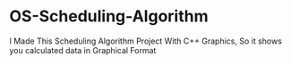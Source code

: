 # OS-Scheduling-Algorithm
I Made This Scheduling Algorithm Project With C++ Graphics, So it shows you calculated data in Graphical Format
